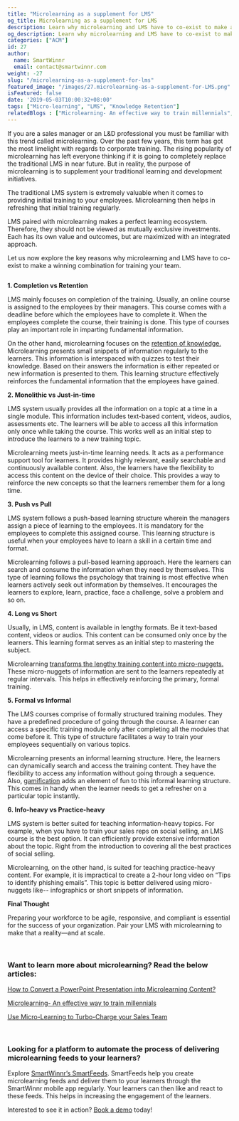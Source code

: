 ```yaml
---
title: "Microlearning as a supplement for LMS"
og_title: Microlearning as a supplement for LMS
description: Learn why microlearning and LMS have to co-exist to make a winning combination for corporate training.
og_description: Learn why microlearning and LMS have to co-exist to make a winning combination for corporate training.
categories: ["ACM"]
id: 27
author:
  name: SmartWinnr
  email: contact@smartwinnr.com
weight: -27
slug: "/microlearning-as-a-supplement-for-lms"
featured_image: "/images/27.microlearning-as-a-supplement-for-LMS.png"
isFeatured: false
date: '2019-05-03T10:00:32+08:00'
tags: ["Micro-learning", "LMS", "Knowledge Retention"]
relatedBlogs : ["Microlearning- An effective way to train millennials", "Use Micro-Learning to Turbo-Charge your Sales Team"]
---
```


<p>If you are a sales manager or an L&D professional you must be familiar with this trend called microlearning. Over the past few years, this term has got the most limelight with regards to corporate training. The rising popularity of microlearning has left everyone thinking if it is going to completely replace the traditional LMS in near future. But in reality, the purpose of microlearning is to supplement your traditional learning and development initiatives.</p>

The traditional LMS system is extremely valuable when it comes to providing initial training to your employees. Microlearning then helps in refreshing that initial training regularly. 

LMS paired with microlearning makes a perfect learning ecosystem. Therefore, they should not be viewed as mutually exclusive investments. Each has its own value and outcomes, but are maximized with an integrated approach. 

Let us now explore the key reasons why microlearning and LMS have to co-exist to make a winning combination for training your team.

<img alt="" src="/images/LMS vs microlearning.png" class="ml-padding-top0 ml-padding-bottom0">

**1. Completion vs Retention**

LMS mainly focuses on completion of the training. Usually, an online course is assigned to the employees by their managers. This course comes with a deadline before which the employees have to complete it. When the employees complete the course, their training is done. This type of courses play an important role in imparting fundamental information.

On the other hand, microlearning focuses on the <a href="https://smartwinnr.com/post/improve-knowledge-proficiency-by-21-percent-through-knowledge-reinforcement/" target="_blank">retention of knowledge.</a> Microlearning presents small snippets of information regularly to the learners. This information is interspaced with quizzes to test their knowledge. Based on their answers the information is either repeated or new information is presented to them. This learning structure effectively reinforces the fundamental information that the employees have gained.

**2. Monolithic vs Just-in-time**

LMS system usually provides all the information on a topic at a time in a single module. This information includes text-based content, videos, audios, assessments etc. The learners will be able to access all this information only once while taking the course. This works well as an initial step to introduce the learners to a new training topic.
 
Microlearning meets just-in-time learning needs. It acts as a performance support tool for learners. It provides highly relevant, easily searchable and continuously available content. Also, the learners have the flexibility to access this content on the device of their choice. This provides a way to reinforce the new concepts so that the learners remember them for a long time.

**3. Push vs Pull**

LMS system follows a push-based learning structure wherein the managers assign a piece of learning to the employees. It is mandatory for the employees to complete this assigned course. This learning structure is useful when your employees have to learn a skill in a certain time and format.

Microlearning follows a pull-based learning approach. Here the learners can search and consume the information when they need by themselves. This type of learning follows the psychology that training is most effective when learners actively seek out information by themselves. It encourages the learners to explore, learn, practice, face a challenge, solve a problem and so on.

**4. Long vs Short**

Usually, in LMS, content is available in lengthy formats. Be it text-based content, videos or audios. This content can be consumed only once by the learners. This learning format serves as an initial step to mastering the subject.

Microlearning <a href="https://www.smartwinnr.com/post/how-to-convert-a-powerpoint-presentation-into-microlearning-content/" target="_blank">transforms the lengthy training content into micro-nuggets.</a> These micro-nuggets of information are sent to the learners repeatedly at regular intervals. This helps in effectively reinforcing the primary, formal training.



**5. Formal vs Informal**

The LMS courses comprise of formally structured training modules. They have a predefined procedure of going through the course. A learner can access a specific training module only after completing all the modules that come before it. This type of structure facilitates a way to train your employees sequentially on various topics.

Microlearning presents an informal learning structure. Here, the learners can dynamically search and access the training content. They have the flexibility to access any information without going through a sequence. Also, <a href="https://www.smartwinnr.com/post/psychology-of-sales-gamification/" target="_blank">gamification</a> adds an element of fun to this informal learning structure. This comes in handy when the learner needs to get a refresher on a particular topic instantly.

**6. Info-heavy vs Practice-heavy**

LMS system is better suited for teaching information-heavy topics. For example, when you have to train your sales reps on social selling, an LMS course is the best option. It can efficiently provide extensive information about the topic. Right from the introduction to covering all the best practices of social selling.

Microlearning, on the other hand, is suited for teaching practice-heavy content. For example, it is impractical to create a 2-hour long video on “Tips to identify phishing emails”. This topic is better delivered using micro-nuggets like-- infographics or short snippets of information.

**Final Thought**

Preparing your workforce to be agile, responsive, and compliant is essential for the success of your organization. Pair your LMS with microlearning to make that a reality—and at scale.

<br>

### **Want to learn more about microlearning? Read the below articles:**

<a href="https://smartwinnr.com/post/how-to-convert-a-powerpoint-presentation-into-microlearning-content/" target="_blank">How to Convert a PowerPoint Presentation into Microlearning Content?</a>

<a href="https://smartwinnr.com/post/microlearning-an-effective-way-to-train-millennials/" target="_blank">Microlearning- An effective way to train millennials</a>

<a href="https://smartwinnr.com/post/use-micro-learning-to-turbo-charge-your-sales-team/" target="_blank">Use Micro-Learning to Turbo-Charge your Sales Team</a>

<br>

### **Looking for a platform to automate the process of delivering microlearning feeds to your learners?**

Explore <a href="https://www.smartwinnr.com/product/targeted-learning/" target="_blank">SmartWinnr’s SmartFeeds</a>. SmartFeeds help you create microlearning feeds and deliver them to your learners through the SmartWinnr mobile app regularly. Your learners can then like and react to these feeds. This helps in increasing the engagement of the learners.

Interested to see it in action? <a href="https://www.smartwinnr.com/request-demo/" target="_blank">Book a demo</a> today!
